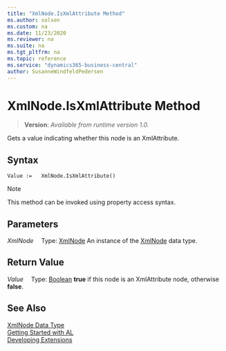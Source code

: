 ```yaml
---
title: "XmlNode.IsXmlAttribute Method"
ms.author: solsen
ms.custom: na
ms.date: 11/23/2020
ms.reviewer: na
ms.suite: na
ms.tgt_pltfrm: na
ms.topic: reference
ms.service: "dynamics365-business-central"
author: SusanneWindfeldPedersen
---
```

[//]: # (START>DO_NOT_EDIT)
[//]: # (IMPORTANT:Do not edit any of the content between here and the END>DO_NOT_EDIT.)
[//]: # (Any modifications should be made in the .xml files in the ModernDev repo.)
# XmlNode.IsXmlAttribute Method
> **Version**: _Available from runtime version 1.0._

Gets a value indicating whether this node is an XmlAttribute.


## Syntax
```
Value :=   XmlNode.IsXmlAttribute()
```
> [!NOTE]
> This method can be invoked using property access syntax.

## Parameters
*XmlNode*
&emsp;Type: [XmlNode](xmlnode-data-type.md)
An instance of the [XmlNode](xmlnode-data-type.md) data type.

## Return Value
*Value*
&emsp;Type: [Boolean](../boolean/boolean-data-type.md)
**true** if this node is an XmlAttribute node, otherwise **false**.


[//]: # (IMPORTANT: END>DO_NOT_EDIT)
## See Also
[XmlNode Data Type](xmlnode-data-type.md)  
[Getting Started with AL](../../devenv-get-started.md)  
[Developing Extensions](../../devenv-dev-overview.md)